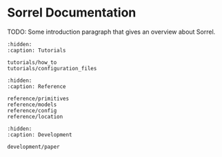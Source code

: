 # Sorrel Documentation

TODO: Some introduction paragraph that gives an overview about Sorrel.

```{toctree}
:hidden:
:caption: Tutorials

tutorials/how_to
tutorials/configuration_files
```

```{toctree}
:hidden:
:caption: Reference

reference/primitives
reference/models
reference/config
reference/location
```

```{toctree}
:hidden:
:caption: Development

development/paper
```
